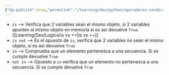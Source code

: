 ```yaml
---
{"dg-publish":true,"permalink":"/learning/dev/python/operadores-condicionales-en-python/","created":"2024-06-10T19:00","updated":"2024-06-10T19:14"}
---
```


- `is` --> Verifica que 2 variables sean el mismo objeto, si 2 variables apunten al mismo objeto en memoria si es asi devuelve `True`. [[Learning/Dev/Logica/is vs ==\|is vs ==]] 
- `is not` --> Es el opuesto de `is`, verifica que 2 variables no sean el mismo objeto, si es así devuelve `True`
- `in` --> Comprueba que un elemento pertenezca a una secuencia. Si se cumple devuelve `True`
- `not in` --> Opuesto a `in` verifica que un elemento no pertenezca a una secuencia. Si se cumple devuelve `True`
